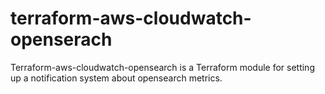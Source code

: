 # terraform-aws-cloudwatch-openserach
Terraform-aws-cloudwatch-opensearch is a Terraform module for setting up a notification system about opensearch metrics.
